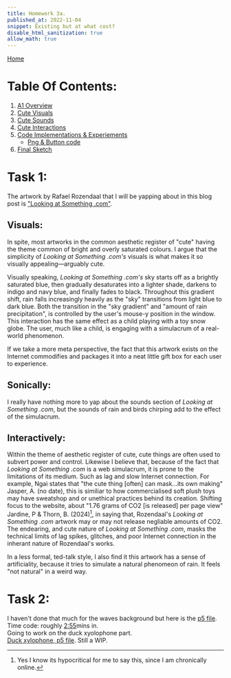 ```yaml
---
title: Homework 3a.
published_at: 2022-11-04
snippet: Existing but at what cost?
disable_html_sanitization: true
allow_math: true
---
```


[Home](https://cclanchublo6.deno.dev/)

# Table Of Contents:

1. [A1 Overview](https://cclanchublo6.deno.dev/fourth-blog-post#a1-overview)
2. [Cute Visuals](https://cclanchublo6.deno.dev/fourth-blog-post#cute-visuals)
3. [Cute Sounds](https://cclanchublo6.deno.dev/fourth-blog-post#cute-sounds)
4. [Cute Interactions](https://cclanchublo6.deno.dev/fourth-blog-post#cute-interactions)
5. [Code Implementations & Experiements](https://cclanchublo6.deno.dev/fourth-blog-post#code-implementationexperiement)
   - [Png & Button code](https://cclanchublo6.deno.dev/fourth-blog-post#png--button-code)
6. [Final Sketch](https://cclanchublo6.deno.dev/fourth-blog-post#final-sketch)

# Task 1:

The artwork by Rafael Rozendaal that I will be yapping about in this blog post is ["Looking at Something .com"](https://www.lookingatsomething.com/).

## Visuals:

In spite, most artworks in the common aesthetic register of "cute" having the theme common of bright and overly saturated colours. I argue that the simplicity of _Looking at Something .com's_ visuals is what makes it so visually appealing—arguably cute.

Visually speaking, _Looking at Something .com's_ sky starts off as a brightly saturated blue, then gradually desaturates into a lighter shade, darkens to indigo and navy blue, and finally fades to black. Throughout this gradient shift, rain falls increasingly heavily as the "sky" transitions from light blue to dark blue. Both the transition in the "sky gradient" and "amount of rain precipitation", is controlled by the user's mouse-y position in the window. This interaction has the same effect as a child playing with a toy snow globe. The user, much like a child, is engaging with a simulacrum of a real-world phenomenon.

If we take a more meta perspective, the fact that this artwork exists on the Internet commodifies and packages it into a neat little gift box for each user to experience.

## Sonically:

I really have nothing more to yap about the sounds section of _Looking at Something .com_, but the sounds of rain and birds chirping add to the effect of the simulacrum.

## Interactively:

Within the theme of aesthetic register of cute, cute things are often used to subvert power and control. Likewise I believe that, because of the fact that _Looking at Something .com_ is a web simulacrum, it is prone to the limitations of its medium. Such as lag and slow Internet connection. For example, Ngai states that "the cute thing [often] can mask...its own making" Jasper, A. (no date), this is similiar to how commercialised soft plush toys may have sweatshop and or unethical practices behind its creation. Shifting focus to the website, about "1.76 grams of CO2 [is released] per page view" Jardine, P & Thorn, B. (2024)[^1], in saying that, Rozendaal's _Looking at Something .com_ artwork may or may not release negliable amounts of CO2. The endearing, and cute nature of _Looking at Something .com_, masks the technical limits of lag spikes, glitches, and poor Internet connection in the inherant nature of Rozendaal's works.

In a less formal, ted-talk style, I also find it this artwork has a sense of artificiality, because it tries to simulate a natural phenomeon of rain. It feels "not natural" in a weird way.

# Task 2:

I haven't done that much for the waves background but here is the [p5 file](https://editor.p5js.org/Lanchu2hen9/sketches/xiz9X7J1b).  
Time code: roughly [2:55](https://youtu.be/nqvJDkKsYYI?si=yiRRF8kT2cO6xhkC&t=176)mins in.  
Going to work on the duck xyolophone part.  
[Duck xylophone, p5 file](https://editor.p5js.org/Lanchu2hen9/sketches/cuZN7X6dW). Still a WIP.

[^1]: Yes I know its hypocritical for me to say this, since I am chronically online.
